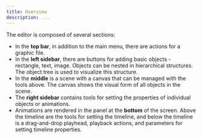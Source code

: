 ```yaml
---
title: Overview
description: ...
---
```


The editor is composed of several sections:
- In the **top bar**, in addition to the main menu, there are actions for a graphic file.
- In the **left sidebar**, there are buttons for adding basic objects - rectangle, text, image. Objects can be nested in hierarchical structures. The object tree is used to visualize this structure.
- In the **middle** is a scene with a canvas that can be managed with the tools above. The canvas shows the visual form of all objects in the scene.
- The **right sidebar** contains tools for setting the properties of individual objects or animations.
- Animations are rendered in the panel at the **bottom** of the screen. Above the timeline are the tools for setting the timeline, and below the timeline is a drag-and-drop playhead, playback actions, and parameters for setting timeline properties.
